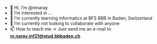 - 👋 Hi, I’m @mnaray
- 👀 I’m interested in ...
- 🌱 I’m currently learning informatics at BFS BBB in Baden, Switzerland
- 💞️ I’m currently not looking to collaborate with anyone
- 📫 How to reach me -> Just send me an e-mail to **m.naray.inf21@stud.bbbaden.ch**

<!---
mnaray/mnaray is a ✨ special ✨ repository because its `README.md` (this file) appears on your GitHub profile.
You can click the Preview link to take a look at your changes.
--->
